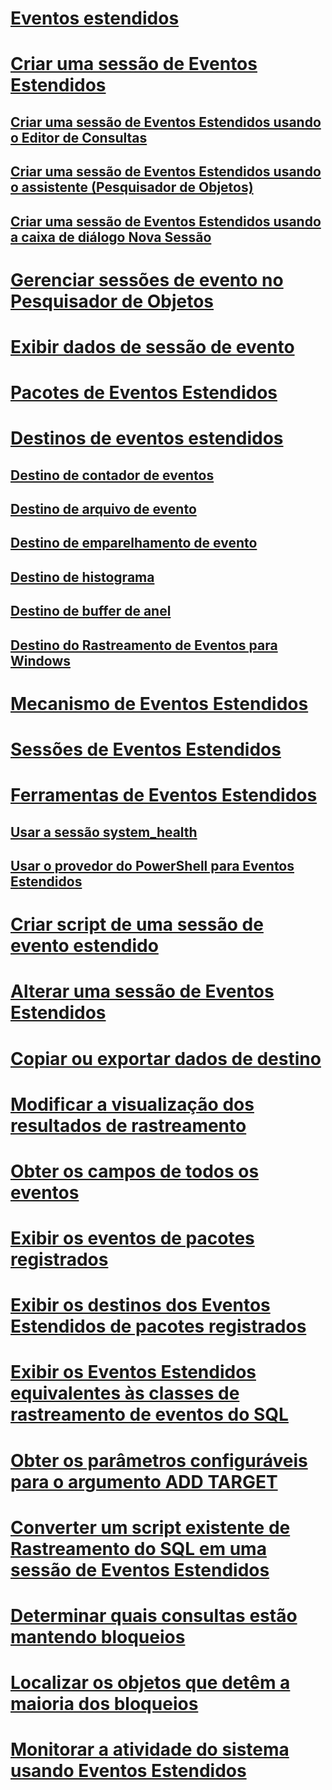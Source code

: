 # [Eventos estendidos](extended-events.md)
# [Criar uma sessão de Eventos Estendidos](../../database-engine/create-an-extended-events-session.md)
## [Criar uma sessão de Eventos Estendidos usando o Editor de Consultas](../../database-engine/create-an-extended-events-session-using-query-editor.md)
## [Criar uma sessão de Eventos Estendidos usando o assistente (Pesquisador de Objetos)](../../database-engine/create-an-extended-events-session-using-the-wizard-object-explorer.md)
## [Criar uma sessão de Eventos Estendidos usando a caixa de diálogo Nova Sessão](../../database-engine/create-an-extended-events-session-using-the-new-session-dialog.md)
# [Gerenciar sessões de evento no Pesquisador de Objetos](manage-event-sessions-in-the-object-explorer.md)
# [Exibir dados de sessão de evento](../../database-engine/view-event-session-data.md)
# [Pacotes de Eventos Estendidos](sql-server-extended-events-packages.md)
# [Destinos de eventos estendidos](../../database-engine/sql-server-extended-events-targets.md)
## [Destino de contador de eventos](../../database-engine/event-counter-target.md)
## [Destino de arquivo de evento](../../database-engine/event-file-target.md)
## [Destino de emparelhamento de evento](../../database-engine/event-pairing-target.md)
## [Destino de histograma](../../database-engine/histogram-target.md)
## [Destino de buffer de anel](../../database-engine/ring-buffer-target.md)
## [Destino do Rastreamento de Eventos para Windows](event-tracing-for-windows-target.md)
# [Mecanismo de Eventos Estendidos](sql-server-extended-events-engine.md)
# [Sessões de Eventos Estendidos](sql-server-extended-events-sessions.md)
# [Ferramentas de Eventos Estendidos](extended-events-tools.md)
## [Usar a sessão system_health](use-the-ssms-xe-profiler.md)
## [Usar o provedor do PowerShell para Eventos Estendidos](use-the-powershell-provider-for-extended-events.md)
# [Criar script de uma sessão de evento estendido](../../database-engine/script-an-extended-event-session.md)
# [Alterar uma sessão de Eventos Estendidos](alter-an-extended-events-session.md)
# [Copiar ou exportar dados de destino](../../database-engine/copy-or-export-target-data.md)
# [Modificar a visualização dos resultados de rastreamento](../../database-engine/modify-the-trace-results-view.md)
# [Obter os campos de todos os eventos](../../database-engine/get-the-fields-for-all-events.md)
# [Exibir os eventos de pacotes registrados](../../database-engine/view-the-events-for-registered-packages.md)
# [Exibir os destinos dos Eventos Estendidos de pacotes registrados](../../database-engine/view-the-extended-events-targets-for-registered-packages.md)
# [Exibir os Eventos Estendidos equivalentes às classes de rastreamento de eventos do SQL](view-the-extended-events-equivalents-to-sql-trace-event-classes.md)
# [Obter os parâmetros configuráveis para o argumento ADD TARGET](../../database-engine/get-the-configurable-parameters-for-the-add-target-argument.md)
# [Converter um script existente de Rastreamento do SQL em uma sessão de Eventos Estendidos](convert-an-existing-sql-trace-script-to-an-extended-events-session.md)
# [Determinar quais consultas estão mantendo bloqueios](determine-which-queries-are-holding-locks.md)
# [Localizar os objetos que detêm a maioria dos bloqueios](find-the-objects-that-have-the-most-locks-taken-on-them.md)
# [Monitorar a atividade do sistema usando Eventos Estendidos](monitor-system-activity-using-extended-events.md)

